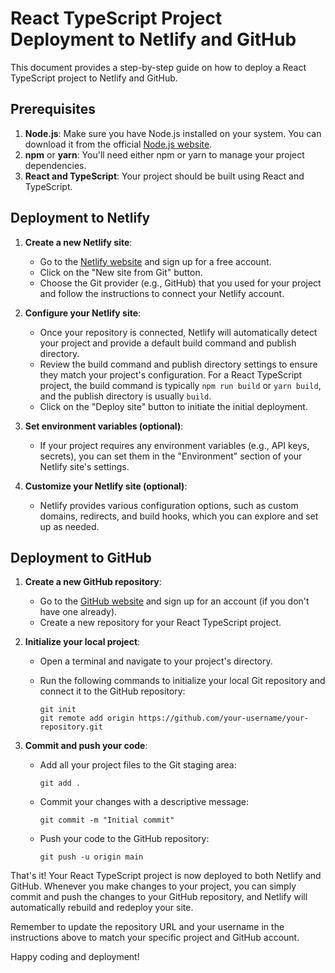 # React TypeScript Project Deployment to Netlify and GitHub

This document provides a step-by-step guide on how to deploy a React TypeScript project to Netlify and GitHub.

## Prerequisites

1. **Node.js**: Make sure you have Node.js installed on your system. You can download it from the official [Node.js website](https://nodejs.org).
2. **npm** or **yarn**: You'll need either npm or yarn to manage your project dependencies.
3. **React and TypeScript**: Your project should be built using React and TypeScript.

## Deployment to Netlify

1. **Create a new Netlify site**:
   - Go to the [Netlify website](https://www.netlify.com/) and sign up for a free account.
   - Click on the "New site from Git" button.
   - Choose the Git provider (e.g., GitHub) that you used for your project and follow the instructions to connect your Netlify account.

2. **Configure your Netlify site**:
   - Once your repository is connected, Netlify will automatically detect your project and provide a default build command and publish directory.
   - Review the build command and publish directory settings to ensure they match your project's configuration. For a React TypeScript project, the build command is typically `npm run build` or `yarn build`, and the publish directory is usually `build`.
   - Click on the "Deploy site" button to initiate the initial deployment.

3. **Set environment variables (optional)**:
   - If your project requires any environment variables (e.g., API keys, secrets), you can set them in the "Environment" section of your Netlify site's settings.

4. **Customize your Netlify site (optional)**:
   - Netlify provides various configuration options, such as custom domains, redirects, and build hooks, which you can explore and set up as needed.

## Deployment to GitHub

1. **Create a new GitHub repository**:
   - Go to the [GitHub website](https://github.com/) and sign up for an account (if you don't have one already).
   - Create a new repository for your React TypeScript project.

2. **Initialize your local project**:
   - Open a terminal and navigate to your project's directory.
   - Run the following commands to initialize your local Git repository and connect it to the GitHub repository:

     ```
     git init
     git remote add origin https://github.com/your-username/your-repository.git
     ```

3. **Commit and push your code**:
   - Add all your project files to the Git staging area:

     ```
     git add .
     ```

   - Commit your changes with a descriptive message:

     ```
     git commit -m "Initial commit"
     ```

   - Push your code to the GitHub repository:

     ```
     git push -u origin main
     ```

That's it! Your React TypeScript project is now deployed to both Netlify and GitHub. Whenever you make changes to your project, you can simply commit and push the changes to your GitHub repository, and Netlify will automatically rebuild and redeploy your site.

Remember to update the repository URL and your username in the instructions above to match your specific project and GitHub account.

Happy coding and deployment!
